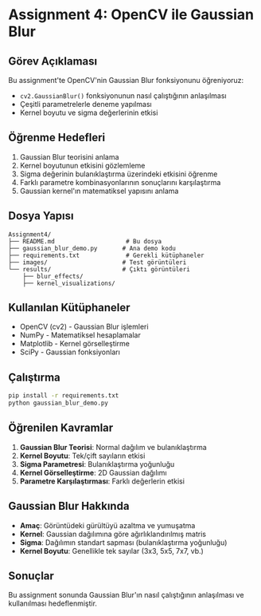# Assignment 4: OpenCV ile Gaussian Blur

## Görev Açıklaması
Bu assignment'te OpenCV'nin Gaussian Blur fonksiyonunu öğreniyoruz:
- `cv2.GaussianBlur()` fonksiyonunun nasıl çalıştığının anlaşılması
- Çeşitli parametrelerle deneme yapılması
- Kernel boyutu ve sigma değerlerinin etkisi

## Öğrenme Hedefleri
1. Gaussian Blur teorisini anlama
2. Kernel boyutunun etkisini gözlemleme
3. Sigma değerinin bulanıklaştırma üzerindeki etkisini öğrenme
4. Farklı parametre kombinasyonlarının sonuçlarını karşılaştırma
5. Gaussian kernel'ın matematiksel yapısını anlama

## Dosya Yapısı
```
Assignment4/
├── README.md                    # Bu dosya
├── gaussian_blur_demo.py       # Ana demo kodu
├── requirements.txt             # Gerekli kütüphaneler
├── images/                     # Test görüntüleri
└── results/                    # Çıktı görüntüleri
    ├── blur_effects/
    ├── kernel_visualizations/
```

## Kullanılan Kütüphaneler
- OpenCV (cv2) - Gaussian Blur işlemleri
- NumPy - Matematiksel hesaplamalar
- Matplotlib - Kernel görselleştirme
- SciPy - Gaussian fonksiyonları

## Çalıştırma
```bash
pip install -r requirements.txt
python gaussian_blur_demo.py
```

## Öğrenilen Kavramlar
1. **Gaussian Blur Teorisi**: Normal dağılım ve bulanıklaştırma
2. **Kernel Boyutu**: Tek/çift sayıların etkisi
3. **Sigma Parametresi**: Bulanıklaştırma yoğunluğu
4. **Kernel Görselleştirme**: 2D Gaussian dağılımı
5. **Parametre Karşılaştırması**: Farklı değerlerin etkisi

## Gaussian Blur Hakkında
- **Amaç**: Görüntüdeki gürültüyü azaltma ve yumuşatma
- **Kernel**: Gaussian dağılımına göre ağırlıklandırılmış matris
- **Sigma**: Dağılımın standart sapması (bulanıklaştırma yoğunluğu)
- **Kernel Boyutu**: Genellikle tek sayılar (3x3, 5x5, 7x7, vb.)

## Sonuçlar
Bu assignment sonunda Gaussian Blur'ın nasıl çalıştığının anlaşılması ve kullanılması hedeflenmiştir.